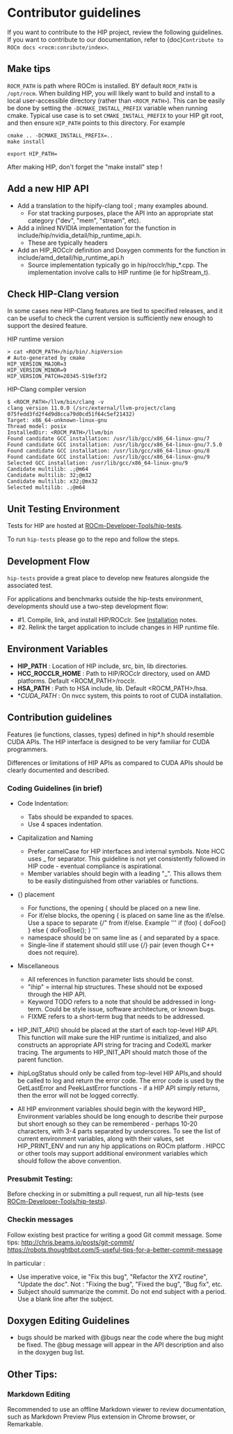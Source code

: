 # Contributor guidelines

If you want to contribute to the HIP project, review the following guidelines. If you want to contribute
to our documentation, refer to {doc}`Contribute to ROCm docs <rocm:conribute/index>`.

## Make tips

`ROCM_PATH` is path where ROCm is installed. BY default `ROCM_PATH` is `/opt/rocm`.
When building HIP, you will likely want to build and install to a local user-accessible directory (rather than `<ROCM_PATH>`).
This can be easily be done by setting the `-DCMAKE_INSTALL_PREFIX` variable when running cmake.  Typical use case is to
set `CMAKE_INSTALL_PREFIX` to your HIP git root, and then ensure `HIP_PATH` points to this directory. For example

```shell
cmake .. -DCMAKE_INSTALL_PREFIX=..
make install

export HIP_PATH=
```

After making HIP, don't forget the "make install" step !

## Add a new HIP API

- Add a translation to the hipify-clang tool ; many examples abound.
    - For stat tracking purposes, place the API into an appropriate stat category ("dev", "mem", "stream", etc).
- Add a inlined NVIDIA implementation for the function in include/hip/nvidia_detail/hip_runtime_api.h.
    - These are typically headers
- Add an HIP_ROCclr definition and Doxygen comments for the function in include/amd_detail/hip_runtime_api.h
    - Source implementation typically go in hip/rocclr/hip_*.cpp. The implementation involve calls to HIP runtime (ie for hipStream_t).

## Check HIP-Clang version
In some cases new HIP-Clang features are tied to specified releases, and it can be useful to check the current version is sufficiently new enough to support the desired feature.

HIP runtime version

```console
> cat <ROCM_PATH>/hip/bin/.hipVersion
# Auto-generated by cmake
HIP_VERSION_MAJOR=3
HIP_VERSION_MINOR=9
HIP_VERSION_PATCH=20345-519ef3f2
```

HIP-Clang compiler version

```console
$ <ROCM_PATH>/llvm/bin/clang -v
clang version 11.0.0 (/src/external/llvm-project/clang 075fedd3fd2f4d9d8cca79d0cd51f64c5ef21432)
Target: x86_64-unknown-linux-gnu
Thread model: posix
InstalledDir: <ROCM_PATH>/llvm/bin
Found candidate GCC installation: /usr/lib/gcc/x86_64-linux-gnu/7
Found candidate GCC installation: /usr/lib/gcc/x86_64-linux-gnu/7.5.0
Found candidate GCC installation: /usr/lib/gcc/x86_64-linux-gnu/8
Found candidate GCC installation: /usr/lib/gcc/x86_64-linux-gnu/9
Selected GCC installation: /usr/lib/gcc/x86_64-linux-gnu/9
Candidate multilib: .;@m64
Candidate multilib: 32;@m32
Candidate multilib: x32;@mx32
Selected multilib: .;@m64
```

## Unit Testing Environment

Tests for HIP are hosted at [ROCm-Developer-Tools/hip-tests](https://github.com/ROCm-Developer-Tools/hip-tests).

To run `hip-tests` please go to the repo and follow the steps.

## Development Flow

`hip-tests` provide a great place to develop new features alongside the associated test.

For applications and benchmarks outside the hip-tests environment, developments should use a two-step development flow:
- #1. Compile, link, and install HIP/ROCclr. See [Installation](README.md#Installation) notes.
- #2. Relink the target application to include changes in HIP runtime file.

## Environment Variables
- **HIP_PATH** : Location of HIP include, src, bin, lib directories.
- **HCC_ROCCLR_HOME** : Path to HIP/ROCclr directory, used on AMD platforms.  Default <ROCM_PATH>/rocclr.
- **HSA_PATH** : Path to HSA include, lib.  Default <ROCM_PATH>/hsa.
- **CUDA_PATH* : On nvcc system, this points to root of CUDA installation.

## Contribution guidelines ##

Features (ie functions, classes, types) defined in hip*.h should resemble CUDA APIs.
The HIP interface is designed to be very familiar for CUDA programmers.

Differences or limitations of HIP APIs as compared to CUDA APIs should be clearly documented and described.

### Coding Guidelines (in brief)
- Code Indentation:
    - Tabs should be expanded to spaces.
    - Use 4 spaces indentation.
- Capitalization and Naming
    - Prefer camelCase for HIP interfaces and internal symbols.  Note HCC uses _ for separator.
      This guideline is not yet consistently followed in HIP code - eventual compliance is aspirational.
    - Member variables should begin with a leading "_".  This allows them to be easily distinguished from other variables or functions.

- {} placement
    - For functions, the opening { should be placed on a new line.
    - For if/else blocks, the opening { is placed on same line as the if/else. Use a space to separate {/" from if/else.  Example
'''
    if (foo) {
        doFoo()
    } else {
        doFooElse();
    }
'''
    - namespace should be on same line as { and separated by a space.
    - Single-line if statement should still use {/} pair (even though C++ does not require).
- Miscellaneous
    - All references in function parameter lists should be const.
    - "ihip" = internal hip structures.  These should not be exposed through the HIP API.
    - Keyword TODO refers to a note that should be addressed in long-term.  Could be style issue, software architecture, or known bugs.
    - FIXME refers to a short-term bug that needs to be addressed.

- HIP_INIT_API() should be placed at the start of each top-level HIP API.  This function will make sure the HIP runtime is initialized,
  and also constructs an appropriate API string for tracing and CodeXL marker tracing.  The arguments to HIP_INIT_API should match
  those of the parent function.
- ihipLogStatus should only be called from top-level HIP APIs,and should be called to log and return the error code.  The error code
  is used by the GetLastError and PeekLastError functions - if a HIP API simply returns, then the error will not be logged correctly.

- All HIP environment variables should begin with the keyword HIP_
    Environment variables should be long enough to describe their purpose but short enough so they can be remembered - perhaps 10-20 characters, with 3-4 parts separated by underscores.
    To see the list of current environment variables, along with their values, set HIP_PRINT_ENV and run any hip applications on ROCm platform .
    HIPCC or other tools may support additional environment variables which should follow the above convention.


### Presubmit Testing:
Before checking in or submitting a pull request, run all hip-tests (see [ROCm-Developer-Tools/hip-tests](https://github.com/ROCm-Developer-Tools/hip-tests)).


### Checkin messages
Follow existing best practice for writing a good Git commit message.    Some tips:
    http://chris.beams.io/posts/git-commit/
    https://robots.thoughtbot.com/5-useful-tips-for-a-better-commit-message

In particular :
   - Use imperative voice, ie "Fix this bug", "Refactor the XYZ routine", "Update the doc".
     Not : "Fixing the bug", "Fixed the bug", "Bug fix", etc.
   - Subject should summarize the commit.  Do not end subject with a period.  Use a blank line
     after the subject.



## Doxygen Editing Guidelines

- bugs should be marked with @bugs near the code where the bug might be fixed.  The @bug message will appear in the API description and also in the
doxygen bug list.

##  Other Tips:
### Markdown Editing
Recommended to use an offline Markdown viewer to review documentation, such as Markdown Preview Plus extension in Chrome browser, or Remarkable.
